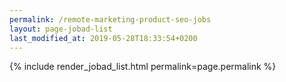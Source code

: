 ```yaml
---
permalink: /remote-marketing-product-seo-jobs
layout: page-jobad-list
last_modified_at: 2019-05-28T18:33:54+0200
---
```

{% include render_jobad_list.html permalink=page.permalink %}
